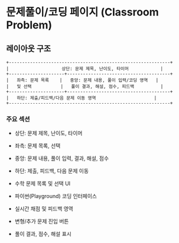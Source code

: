 # 문제풀이/코딩 페이지 (Classroom Problem)

## 레이아웃 구조

```
+-------------------------------------------------------------+
|                    상단: 문제 제목, 난이도, 타이머            |
+---------------------+---------------------------------------+
|   좌측: 문제 목록    |   중앙: 문제 내용, 풀이 입력/코딩 영역   |
|   및 선택           |   풀이 결과, 해설, 점수, 피드백          |
+---------------------+---------------------------------------+
|   하단: 제출/피드백/다음 문제 이동 영역                      |
+-------------------------------------------------------------+
```

### 주요 섹션
- 상단: 문제 제목, 난이도, 타이머
- 좌측: 문제 목록, 선택
- 중앙: 문제 내용, 풀이 입력, 결과, 해설, 점수
- 하단: 제출, 피드백, 다음 문제 이동


- 수학 문제 목록 및 선택 UI
- 파이썬(Playground) 코딩 인터페이스
- 실시간 채점 및 피드백 영역
- 변형/추가 문제 진입 버튼
- 풀이 결과, 점수, 해설 표시
